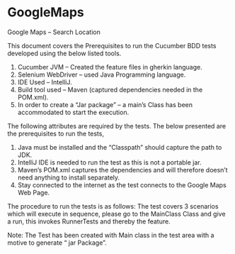 # GoogleMaps

Google Maps – Search Location

This document covers the Prerequisites to run the Cucumber BDD tests developed using the below listed tools.

1.	Cucumber JVM – Created the feature files in gherkin language.
2.	Selenium WebDriver – used Java Programming language.
3.	IDE Used – IntelliJ.
4.	Build tool used – Maven (captured dependencies needed in the POM.xml).
5.	In order to create a “Jar package” – a main’s Class has been accommodated to start the execution.

The following attributes are required by the tests.
The below presented are the prerequisites to run the tests,
1.	Java must be installed and the “Classpath” should capture the path to JDK.
2.	IntelliJ IDE is needed to run the test as this is not a portable jar.
3.	Maven’s POM.xml captures the dependencies and will therefore doesn’t need anything to install separately.
4.	Stay connected to the internet as the test connects to the Google Maps Web Page.

The procedure to run the tests is as follows:
The test covers 3 scenarios which will execute in sequence, please go to the MainClass Class and give a run, this invokes RunnerTests and thereby the feature.

Note: The Test has been created with Main class in the test area with a motive to generate “ jar Package”.
  


 

